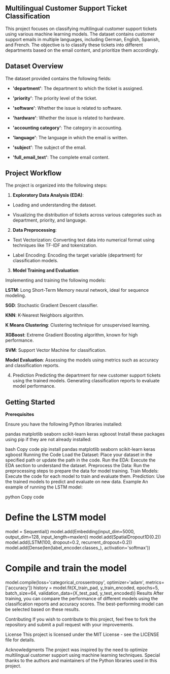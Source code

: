 ## Multilingual Customer Support Ticket Classification

This project focuses on classifying multilingual customer support tickets using various machine learning models. The dataset contains customer support emails in multiple languages, including German, English, Spanish, and French. The objective is to classify these tickets into different departments based on the email content, and prioritize them accordingly.

## Dataset Overview
 
The dataset provided contains the following fields:

- **'department'**: The department to which the ticket is assigned.
  
- **'priority'**: The priority level of the ticket.

- **'software'**: Whether the issue is related to software.

- **'hardware'**: Whether the issue is related to hardware.

- **'accounting category'**: The category in accounting.

- **'language'**: The language in which the email is written.

- **'subject'**: The subject of the email.

- **'full_email_text'**: The complete email content.

## Project Workflow

The project is organized into the following steps:

1. **Exploratory Data Analysis (EDA)**:

- Loading and understanding the dataset.
  
- Visualizing the distribution of tickets across various categories such as department, priority, and language.

2. **Data Preprocessing**:

- Text Vectorization: Converting text data into numerical format using techniques like TF-IDF and tokenization.

- Label Encoding: Encoding the target variable (department) for classification models.

3. **Model Training and Evaluation**:

Implementing and training the following models:

**LSTM**: Long Short-Term Memory neural network, ideal for sequence modeling.

**SGD**: Stochastic Gradient Descent classifier.

**KNN**: K-Nearest Neighbors algorithm.

**K Means Clustering**: Clustering technique for unsupervised learning.

**XGBoost**: Extreme Gradient Boosting algorithm, known for high performance.

**SVM**: Support Vector Machine for classification.

**Model Evaluation**: Assessing the models using metrics such as accuracy and classification reports.

4. Prediction
Predicting the department for new customer support tickets using the trained models.
Generating classification reports to evaluate model performance.

## Getting Started

**Prerequisites**

Ensure you have the following Python libraries installed:

pandas
matplotlib
seaborn
scikit-learn
keras
xgboost
Install these packages using pip if they are not already installed:

bash
Copy code
pip install pandas matplotlib seaborn scikit-learn keras xgboost
Running the Code
Load the Dataset: Place your dataset in the specified path or update the path in the code.
Run the EDA: Execute the EDA section to understand the dataset.
Preprocess the Data: Run the preprocessing steps to prepare the data for model training.
Train Models: Execute the code for each model to train and evaluate them.
Prediction: Use the trained models to predict and evaluate on new data.
Example
An example of running the LSTM model:

python
Copy code
# Define the LSTM model
model = Sequential()
model.add(Embedding(input_dim=5000, output_dim=128, input_length=maxlen))
model.add(SpatialDropout1D(0.2))
model.add(LSTM(100, dropout=0.2, recurrent_dropout=0.2))
model.add(Dense(len(label_encoder.classes_), activation='softmax'))

# Compile and train the model
model.compile(loss='categorical_crossentropy', optimizer='adam', metrics=['accuracy'])
history = model.fit(X_train_pad, y_train_encoded, epochs=5, batch_size=64, validation_data=(X_test_pad, y_test_encoded))
Results
After training, you can compare the performance of different models using the classification reports and accuracy scores. The best-performing model can be selected based on these results.

Contributing
If you wish to contribute to this project, feel free to fork the repository and submit a pull request with your improvements.

License
This project is licensed under the MIT License - see the LICENSE file for details.

Acknowledgments
The project was inspired by the need to optimize multilingual customer support using machine learning techniques.
Special thanks to the authors and maintainers of the Python libraries used in this project.
